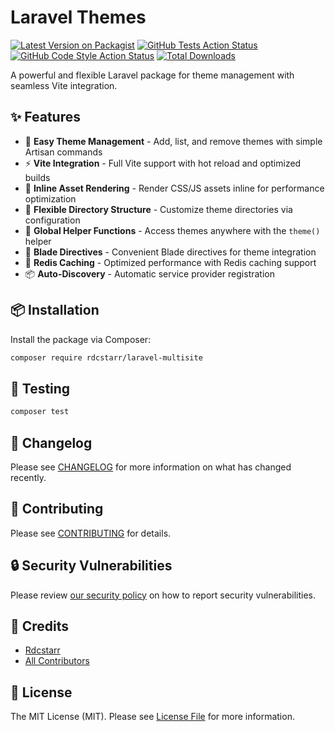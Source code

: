 # Laravel Themes

[![Latest Version on Packagist](https://img.shields.io/packagist/v/rdcstarr/laravel-multisite.svg?style=flat-square)](https://packagist.org/packages/rdcstarr/laravel-multisite)
[![GitHub Tests Action Status](https://img.shields.io/github/actions/workflow/status/rdcstarr/laravel-multisite/run-tests.yml?branch=main&label=tests&style=flat-square)](https://github.com/rdcstarr/laravel-multisite/actions?query=workflow%3Arun-tests+branch%3Amain)
[![GitHub Code Style Action Status](https://img.shields.io/github/actions/workflow/status/rdcstarr/laravel-multisite/fix-php-code-style-issues.yml?branch=main&label=code%20style&style=flat-square)](https://github.com/rdcstarr/laravel-multisite/actions?query=workflow%3A"Fix+PHP+code+style+issues"+branch%3Amain)
[![Total Downloads](https://img.shields.io/packagist/dt/rdcstarr/laravel-multisite.svg?style=flat-square)](https://packagist.org/packages/rdcstarr/laravel-multisite)

A powerful and flexible Laravel package for theme management with seamless Vite integration.


## ✨ Features

- 🎨 **Easy Theme Management** - Add, list, and remove themes with simple Artisan commands
- ⚡ **Vite Integration** - Full Vite support with hot reload and optimized builds
- 🔄 **Inline Asset Rendering** - Render CSS/JS assets inline for performance optimization
- 📁 **Flexible Directory Structure** - Customize theme directories via configuration
- 🎯 **Global Helper Functions** - Access themes anywhere with the `theme()` helper
- 🧩 **Blade Directives** - Convenient Blade directives for theme integration
- 🚀 **Redis Caching** - Optimized performance with Redis caching support
- 📦 **Auto-Discovery** - Automatic service provider registration

## 📦 Installation

Install the package via Composer:

```bash
composer require rdcstarr/laravel-multisite
```

## 🧪 Testing

```bash
composer test
```

## 🔄 Changelog

Please see [CHANGELOG](CHANGELOG.md) for more information on what has changed recently.

## 🤝 Contributing

Please see [CONTRIBUTING](CONTRIBUTING.md) for details.

## 🔒 Security Vulnerabilities

Please review [our security policy](../../security/policy) on how to report security vulnerabilities.

## 👥 Credits

- [Rdcstarr](https://github.com/rdcstarr)
- [All Contributors](../../contributors)

## 📄 License

The MIT License (MIT). Please see [License File](LICENSE.md) for more information.
